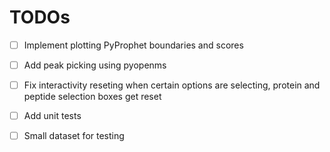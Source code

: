 # TODOs

- [ ] Implement plotting PyProphet boundaries and scores
- [ ] Add peak picking using pyopenms 
- [ ] Fix interactivity reseting when certain options are selecting, protein and peptide selection boxes get reset
- [ ] Add unit tests
- [ ] Small dataset for testing


